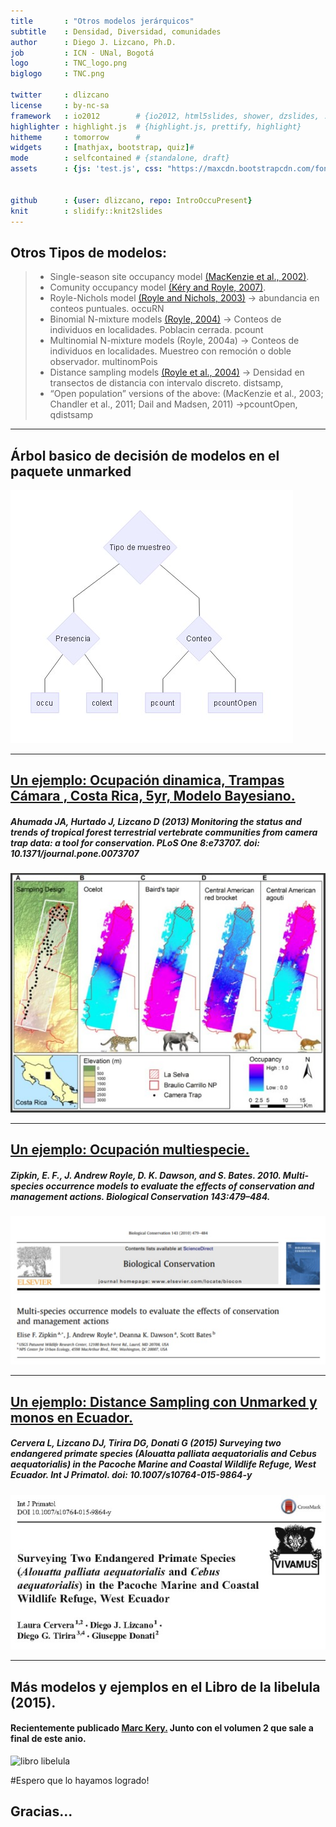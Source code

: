```yaml
---
title       : "Otros modelos jerárquicos"
subtitle    : Densidad, Diversidad, comunidades 
author      : Diego J. Lizcano, Ph.D.
job         : ICN - UNal, Bogotá
logo        : TNC_logo.png
biglogo     : TNC.png

twitter     : dlizcano
license     : by-nc-sa  
framework   : io2012        # {io2012, html5slides, shower, dzslides, ...}
highlighter : highlight.js  # {highlight.js, prettify, highlight}
hitheme     : tomorrow      # 
widgets     : [mathjax, bootstrap, quiz]# 
mode        : selfcontained # {standalone, draft}
assets      : {js: 'test.js', css: "https://maxcdn.bootstrapcdn.com/font-awesome/4.6.3/css/font-awesome.min.css"}


github      : {user: dlizcano, repo: IntroOccuPresent}
knit        : slidify::knit2slides
---
```




## Otros Tipos de modelos:

> - Single-season site occupancy model [(MacKenzie et al., 2002)](https://esajournals.onlinelibrary.wiley.com/doi/full/10.1890/0012-9658%282002%29083%5B2248%3AESORWD%5D2.0.CO%3B2).
> - Comunity occupancy model [(Kéry and Royle, 2007)](https://besjournals.onlinelibrary.wiley.com/doi/full/10.1111/j.1365-2664.2007.01441.x).
> - Royle-Nichols model [(Royle and Nichols, 2003)](https://esajournals.onlinelibrary.wiley.com/doi/full/10.1890/0012-9658%282003%29084%5B0777%3AEAFRPA%5D2.0.CO%3B2) -> abundancia en conteos puntuales. occuRN
> - Binomial N-mixture models [(Royle, 2004)](https://onlinelibrary.wiley.com/doi/full/10.1111/j.0006-341X.2004.00142.x) -> Conteos de individuos en localidades. Poblacin cerrada. pcount
> - Multinomial N-mixture models (Royle, 2004a) -> Conteos de individuos en localidades. Muestreo con remoción o doble observador. multinomPois
> - Distance sampling models [(Royle et al., 2004)](https://esajournals.onlinelibrary.wiley.com/doi/abs/10.1890/03-3127) -> Densidad en transectos de distancia con intervalo discreto. distsamp, 
> - “Open population” versions of the above: (MacKenzie et al., 2003; Chandler
et al., 2011; Dail and Madsen, 2011) ->pcountOpen, qdistsamp

---

## Árbol basico de decisión de modelos en el paquete unmarked

![unmarked](assets/img/unmarked2.jpg)

---



## [Un ejemplo: Ocupación dinamica, Trampas Cámara , Costa Rica, 5yr, Modelo Bayesiano. ](http://journals.plos.org/plosone/article?id=10.1371/journal.pone.0073707)

##### Ahumada JA, Hurtado J, Lizcano D (2013) Monitoring the status and trends of tropical forest terrestrial vertebrate communities from camera trap data: a tool for conservation. PLoS One 8:e73707. doi: 10.1371/journal.pone.0073707

![AhumadaPaper](assets/img/AhumadaPlos.jpg)

---

## [Un ejemplo: Ocupación multiespecie.](https://www.researchgate.net/profile/Elise_Zipkin/publication/272819023_Zipkin_et_al_2010_Biol_Cons/links/54ef83710cf25f74d7227cee.pdf)

##### Zipkin, E. F., J. Andrew Royle, D. K. Dawson, and S. Bates. 2010. Multi-species occurrence models to evaluate the effects of conservation and management actions. Biological Conservation 143:479–484.

![ZipkinPaper](assets/img/zipkin.jpg)

---


## [Un ejemplo: Distance Sampling con Unmarked y monos en Ecuador.](https://www.researchgate.net/publication/282611035_Surveying_Two_Endangered_Primate_Species_Alouatta_palliata_aequatorialis_and_Cebus_aequatorialis_in_the_Pacoche_Marine_and_Coastal_Wildlife_Refuge_West_Ecuador)

##### Cervera L, Lizcano DJ, Tirira DG, Donati G (2015) Surveying two endangered primate species (Alouatta palliata aequatorialis and Cebus aequatorialis) in the Pacoche Marine and Coastal Wildlife Refuge, West Ecuador. Int J Primatol. doi: 10.1007/s10764-015-9864-y

![LauraPaper](assets/img/LauraPacoche.jpg)



---

## Más modelos y ejemplos en el Libro de la libelula (2015).

#### Recientemente publicado [Marc Kery.](http://store.elsevier.com/Marc-Kery/ELS_1059944/) Junto con el volumen 2 que sale a final de este anio.

![libro libelula](https://images-na.ssl-images-amazon.com/images/I/513ulKHhAKL._SX404_BO1,204,203,200_.jpg)




#Espero que lo hayamos logrado! 

## Gracias...












